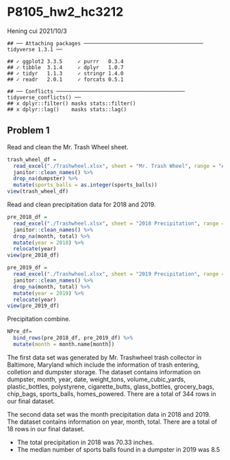 P8105_hw2_hc3212
================
Hening cui
2021/10/3

    ## ── Attaching packages ─────────────────────────────────────── tidyverse 1.3.1 ──

    ## ✓ ggplot2 3.3.5     ✓ purrr   0.3.4
    ## ✓ tibble  3.1.4     ✓ dplyr   1.0.7
    ## ✓ tidyr   1.1.3     ✓ stringr 1.4.0
    ## ✓ readr   2.0.1     ✓ forcats 0.5.1

    ## ── Conflicts ────────────────────────────────────────── tidyverse_conflicts() ──
    ## x dplyr::filter() masks stats::filter()
    ## x dplyr::lag()    masks stats::lag()

## Problem 1

Read and clean the Mr. Trash Wheel sheet.

``` r
trash_wheel_df = 
  read_excel("./Trashwheel.xlsx", sheet = "Mr. Trash Wheel", range = "A2:N408") %>% 
  janitor::clean_names() %>% 
  drop_na(dumpster) %>% 
  mutate(sports_balls = as.integer(sports_balls))
view(trash_wheel_df)
```

Read and clean precipitation data for 2018 and 2019.

``` r
pre_2018_df = 
  read_excel("./Trashwheel.xlsx", sheet = "2018 Precipitation", range = "A2:B15") %>%
  janitor::clean_names() %>% 
  drop_na(month, total) %>% 
  mutate(year = 2018) %>% 
  relocate(year) 
view(pre_2018_df)

pre_2019_df = 
  read_excel("./Trashwheel.xlsx", sheet = "2019 Precipitation", range = "A2:B15") %>%
  janitor::clean_names() %>% 
  drop_na(month, total) %>% 
  mutate(year = 2019) %>%
  relocate(year) 
view(pre_2019_df)
```

Precipitation combine.

``` r
NPre_df= 
  bind_rows(pre_2018_df, pre_2019_df) %>% 
  mutate(month = month.name[month])
```

The first data set was generated by Mr. Trashwheel trash collector in
Baltimore, Maryland which include the information of trash entering,
colletion and dumpster storage. The dataset contains information on
dumpster, month, year, date, weight_tons, volume_cubic_yards,
plastic_bottles, polystyrene, cigarette_butts, glass_bottles,
grocery_bags, chip_bags, sports_balls, homes_powered. There are a total
of 344 rows in our final dataset.

The second data set was the month precipitation data in 2018 and 2019.
The dataset contains information on year, month, total. There are a
total of 18 rows in our final dataset.

-   The total precipitation in 2018 was 70.33 inches.
-   The median number of sports balls found in a dumpster in 2019 was
    8.5
